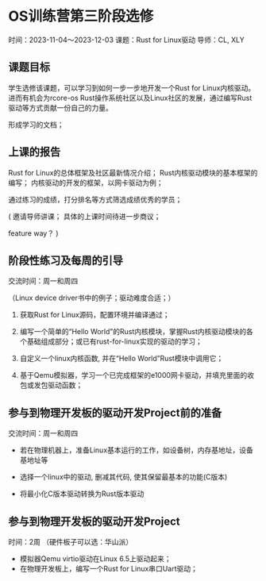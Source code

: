 # OS训练营第三阶段选修
时间：2023-11-04～2023-12-03
课题：Rust for Linux驱动
导师：CL, XLY

## 课题目标
学生选修该课题，可以学习到如何一步一步地开发一个Rust for Linux内核驱动。进而有机会为rcore-os Rust操作系统社区以及Linux社区的发展，通过编写Rust驱动等方式贡献一份自己的力量。

形成学习的文档；


## 上课的报告
Rust for Linux的总体框架及社区最新情况介绍；
Rust内核驱动模块的基本框架的编写；
内核驱动的开发的框架，以网卡驱动为例；

通过练习的成绩，打分排名等方式筛选成绩优秀的学员；

(
邀请导师讲课；
具体的上课时间待进一步商议；

feature way？
)


## 阶段性练习及每周的引导
交流时间：周一和周四

（Linux device driver书中的例子；驱动难度合适；）

1. 获取Rust for Linux源码，配置环境并编译通过；

2. 编写一个简单的“Hello World”的Rust内核模块，掌握Rust内核驱动模块的各个基础组成部分；或已有rust-for-linux实现的驱动的学习；

3. 自定义一个linux内核函数, 并在“Hello World”Rust模块中调用它；

4. 基于Qemu模拟器，学习一个已完成框架的e1000网卡驱动，并填充里面的收包或发包驱动函数；

## 参与到物理开发板的驱动开发Project前的准备
交流时间：周一和周四

* 若在物理机器上，准备Linux基本运行的工作，如设备树，内存基地址，设备基地址等

* 选择一个linux中的驱动, 删减其代码, 使其保留最基本的功能(C版本)

* 将最小化C版本驱动转换为Rust版本驱动


## 参与到物理开发板的驱动开发Project
时间：2周
（硬件板子可以选：华山派）
* 模拟器Qemu virtio驱动在Linux 6.5上驱动起来；
* 在物理开发板上，编写一个Rust for Linux串口Uart驱动；


